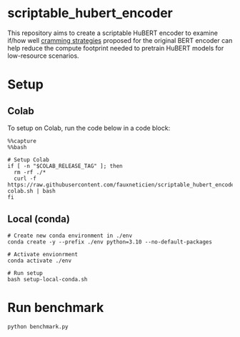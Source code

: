 # scriptable_hubert_encoder

This repository aims to create a scriptable HuBERT encoder to examine if/how well [cramming strategies](https://github.com/JonasGeiping/cramming) proposed for the original BERT encoder can help reduce the compute footprint needed to pretrain HuBERT models for low-resource scenarios.

# Setup

## Colab

To setup on Colab, run the code below in a code block:

```
%%capture
%%bash

# Setup Colab
if [ -n "$COLAB_RELEASE_TAG" ]; then
  rm -rf ./*
  curl -f https://raw.githubusercontent.com/fauxneticien/scriptable_hubert_encoder/main/setup-colab.sh | bash
fi
```

## Local (conda)

```
# Create new conda environment in ./env
conda create -y --prefix ./env python=3.10 --no-default-packages

# Activate envionrment
conda activate ./env

# Run setup
bash setup-local-conda.sh
```

# Run benchmark

```
python benchmark.py
```
